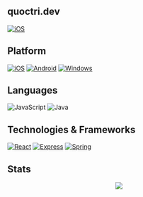 ## quoctri.dev

[![iOS](https://img.shields.io/badge/outlook-0f6cbd?style=for-the-badge&logo=gmail&logoColor=white)](mailto:me@quoctri.dev)

## Platform

[![iOS](https://img.shields.io/badge/ios-grey?style=for-the-badge&logo=ios&logoColor=white)](https://www.apple.com/vn/ios)
[![Android](https://img.shields.io/badge/android-3ddc84?style=for-the-badge&logo=android&logoColor=white)](https://www.android.com/)
[![Windows](https://img.shields.io/badge/Windows-00A4EF?style=for-the-badge&logo=windows&logoColor=white)](https://www.microsoft.com/en-us/windows)

## Languages

![JavaScript](https://img.shields.io/badge/javascript-e8d44d?style=for-the-badge&logo=javascript&logoColor=black)
![Java](https://img.shields.io/badge/Java-6DB33F?style=for-the-badge)


## Technologies & Frameworks

[![React](https://img.shields.io/badge/React-02569B?style=for-the-badge&logo=React&logoColor=white)](https://react.dev/)
[![Express](https://img.shields.io/badge/Express-black?style=for-the-badge&logo=Express&logoColor=white)](https://expressjs.com/)
[![Spring](https://img.shields.io/badge/Spring-6DB33F?style=for-the-badge&logo=Spring&logoColor=white)](https://spring.io/)

## Stats

<p align="center">
  <a href="https://github.com/quanh1204">
    <img src="http://github-profile-summary-cards.vercel.app/api/cards/profile-details?username=quanh1204&theme=transparent" />
  </a>
</p>
